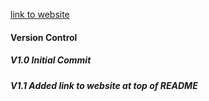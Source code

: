 [link to website](https://readri205.github.io/My-Google-Maps/)


#### Version Control

##### V1.0 Initial Commit
##### V1.1 Added link to website at top of README